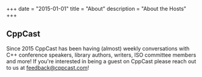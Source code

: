 +++
date = "2015-01-01"
title = "About"
description = "About the Hosts"
+++

## CppCast
Since 2015 CppCast has been having (almost) weekly conversations with C++ conference speakers, library authors, writers, ISO committee members and more! If you're interested in being a guest on CppCast please reach out to us at [feedback@cppcast.com](mailto:feedback@cppcast.com)!